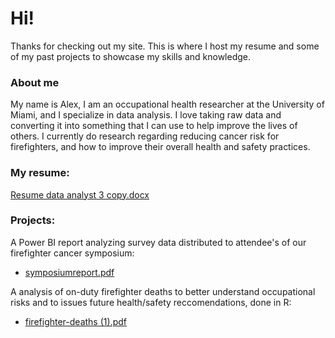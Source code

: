 # Hi!

Thanks for checking out my site. This is where I host my resume and some of my past projects to showcase my skills and knowledge.

### About me
My name is Alex, I am an occupational health researcher at the University of Miami, and I specialize in data analysis. I love taking raw data and converting it into something that I can use to help improve the lives of others. 
I currently do research regarding reducing cancer risk for firefighters, and how to improve their overall health and safety practices. 


### My resume:
[Resume data analyst 3 copy.docx](https://github.com/lord-voldemort182/lord-voldemort182.github.io/files/14816985/Resume.data.analyst.3.copy.docx)


### Projects:

A Power BI report analyzing survey data distributed to attendee's of our firefighter cancer symposium:
- [symposiumreport.pdf](https://github.com/lord-voldemort182/lord-voldemort182.github.io/files/14816991/symposiumreport.pdf)

A analysis of on-duty firefighter deaths to better understand occupational risks and to issues future health/safety reccomendations, done in R:
- [firefighter-deaths (1).pdf](https://github.com/lord-voldemort182/lord-voldemort182.github.io/files/14817137/firefighter-deaths.1.pdf)







